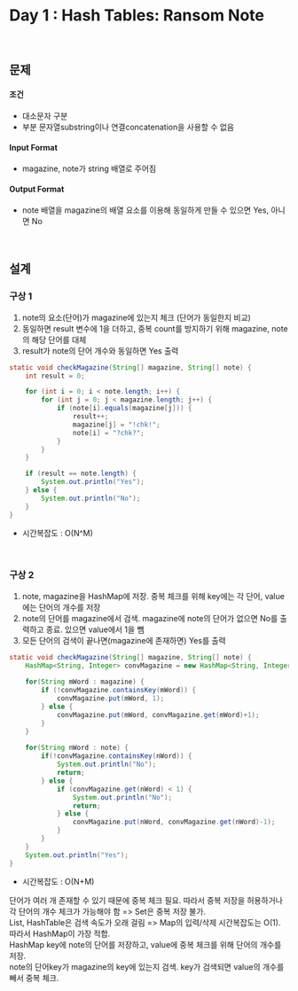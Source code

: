 Day 1 : Hash Tables: Ransom Note
==================================

<br/>

## 문제

#### 조건
* 대소문자 구분
* 부분 문자열substring이나 연결concatenation을 사용할 수 없음

#### Input Format
* magazine, note가 string 배열로 주어짐

#### Output Format
* note 배열을 magazine의 배열 요소를 이용해 동일하게 만들 수 있으면 Yes, 아니면 No

<br/>


## 설계

### 구상 1
1. note의 요소(단어)가 magazine에 있는지 체크 (단어가 동일한지 비교)
2. 동일하면 result 변수에 1을 더하고, 중복 count를 방지하기 위해 magazine, note의 해당 단어를 대체
3. result가 note의 단어 개수와 동일하면 Yes 출력

``` java
static void checkMagazine(String[] magazine, String[] note) {
    int result = 0;

    for (int i = 0; i < note.length; i++) {
        for (int j = 0; j < magazine.length; j++) {
            if (note[i].equals(magazine[j])) {
                result++;
                magazine[j] = "!chk!";
                note[i] = "?chk?";
            }
        }
    }

    if (result == note.length) {
        System.out.println("Yes");
    } else {
        System.out.println("No");
    }
}
```

* 시간복잡도 : O(N^M)

<br/>

### 구상 2
1. note, magazine을 HashMap에 저장. 중복 체크를 위해 key에는 각 단어, value에는 단어의 개수를 저장
2. note의 단어를 magazine에서 검색. magazine에 note의 단어가 없으면 No를 출력하고 종료. 있으면 value에서 1을 뺌
3. 모든 단어의 검색이 끝나면(magazine에 존재하면) Yes를 출력

``` java
static void checkMagazine(String[] magazine, String[] note) {
    HashMap<String, Integer> convMagazine = new HashMap<String, Integer>();
        
    for(String mWord : magazine) {
        if (!convMagazine.containsKey(mWord)) {
            convMagazine.put(mWord, 1);
        } else {
            convMagazine.put(mWord, convMagazine.get(mWord)+1);
        }
    }
    
    for(String nWord : note) {
        if(!convMagazine.containsKey(nWord)) {
            System.out.println("No");
            return;
        } else {
            if (convMagazine.get(nWord) < 1) {
                System.out.println("No");
                return;
            } else {
                convMagazine.put(nWord, convMagazine.get(nWord)-1);
            }
        }
    }
    System.out.println("Yes");
}
```

* 시간복잡도 : O(N+M)

단어가 여러 개 존재할 수 있기 때문에 중복 체크 필요. 따라서 중복 저장을 허용하거나 각 단어의 개수 체크가 가능해야 함 => Set은 중복 저장 불가. <br/>
List, HashTable은 검색 속도가 오래 걸림 => Map의 입력/삭제 시간복잡도는 O(1). <br/>
따라서 HashMap이 가장 적합. <br/>
HashMap key에 note의 단어를 저장하고, value에 중복 체크를 위해 단어의 개수를 저장. <br/>
note의 단어key가 magazine의 key에 있는지 검색. key가 검색되면 value의 개수를 빼서 중복 체크.


